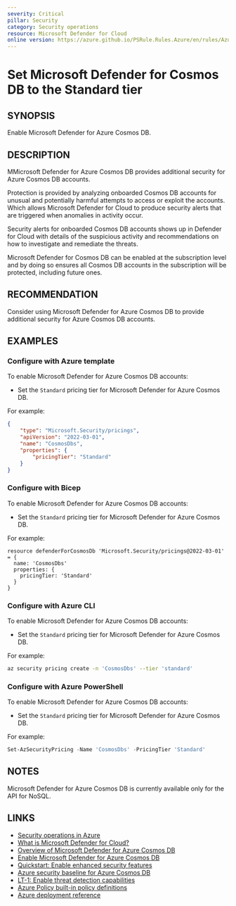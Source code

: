 ```yaml
---
severity: Critical
pillar: Security
category: Security operations
resource: Microsoft Defender for Cloud
online version: https://azure.github.io/PSRule.Rules.Azure/en/rules/Azure.Defender.CosmosDb/
---
```


# Set Microsoft Defender for Cosmos DB to the Standard tier

## SYNOPSIS

Enable Microsoft Defender for Azure Cosmos DB.

## DESCRIPTION

MMicrosoft Defender for Azure Cosmos DB provides additional security for Azure Cosmos DB accounts.

Protection is provided by analyzing onboarded Cosmos DB accounts for unusual and potentially harmful attempts to access or exploit the accounts.
Which allows Microsoft Defender for Cloud to produce security alerts that are triggered when anomalies in activity occur.

Security alerts for onboarded Cosmos DB accounts shows up in Defender for Cloud with details of the suspicious activity and recommendations on how to investigate and remediate the threats.

Microsoft Defender for Cosmos DB can be enabled at the subscription level and by doing so ensures all Cosmos DB accounts in the subscription will be protected, including future ones.

## RECOMMENDATION

Consider using Microsoft Defender for Azure Cosmos DB to provide additional security for Azure Cosmos DB accounts.

## EXAMPLES

### Configure with Azure template

To enable Microsoft Defender for Azure Cosmos DB accounts:

- Set the `Standard` pricing tier for Microsoft Defender for Azure Cosmos DB.

For example:

```json
{
    "type": "Microsoft.Security/pricings",
    "apiVersion": "2022-03-01",
    "name": "CosmosDbs",
    "properties": {
        "pricingTier": "Standard"
    }
}
```

### Configure with Bicep

To enable Microsoft Defender for Azure Cosmos DB accounts:

- Set the `Standard` pricing tier for Microsoft Defender for Azure Cosmos DB.

For example:

```bicep
resource defenderForCosmosDb 'Microsoft.Security/pricings@2022-03-01' = {
  name: 'CosmosDbs'
  properties: {
    pricingTier: 'Standard'
  }
}
```

### Configure with Azure CLI

To enable Microsoft Defender for Azure Cosmos DB accounts:

- Set the `Standard` pricing tier for Microsoft Defender for Azure Cosmos DB.

For example:

```bash
az security pricing create -n 'CosmosDbs' --tier 'standard'
```

### Configure with Azure PowerShell

To enable Microsoft Defender for Azure Cosmos DB accounts:

- Set the `Standard` pricing tier for Microsoft Defender for Azure Cosmos DB.

For example:

```powershell
Set-AzSecurityPricing -Name 'CosmosDbs' -PricingTier 'Standard'
```

## NOTES

Microsoft Defender for Azure Cosmos DB is currently available only for the API for NoSQL.

## LINKS

- [Security operations in Azure](https://learn.microsoft.com/azure/architecture/framework/security/monitor-security-operations)
- [What is Microsoft Defender for Cloud?](https://learn.microsoft.com/azure/defender-for-cloud/defender-for-cloud-introduction)
- [Overview of Microsoft Defender for Azure Cosmos DB](https://learn.microsoft.com/azure/defender-for-cloud/concept-defender-for-cosmos)
- [Enable Microsoft Defender for Azure Cosmos DB](https://learn.microsoft.com/azure/defender-for-cloud/defender-for-databases-enable-cosmos-protections)
- [Quickstart: Enable enhanced security features](https://learn.microsoft.com/azure/defender-for-cloud/enable-enhanced-security)
- [Azure security baseline for Azure Cosmos DB](https://learn.microsoft.com/security/benchmark/azure/baselines/azure-cosmos-db-security-baseline)
- [LT-1: Enable threat detection capabilities](https://learn.microsoft.com/security/benchmark/azure/baselines/azure-cosmos-db-security-baseline#lt-1-enable-threat-detection-capabilities)
- [Azure Policy built-in policy definitions](https://learn.microsoft.com/azure/governance/policy/samples/built-in-policies#security-center)
- [Azure deployment reference](https://learn.microsoft.com/azure/templates/microsoft.security/pricings)
